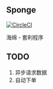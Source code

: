 Sponge
------

[![CircleCI](https://circleci.com/gh/jjyr/sponge.svg?style=svg&circle-token=a222f5da1121b4df864e558bd2c166e6f00914ec)](https://circleci.com/gh/jjyr/sponge)

海绵 - 套利程序


TODO
----

1. 异步请求数据
2. 自动下单
